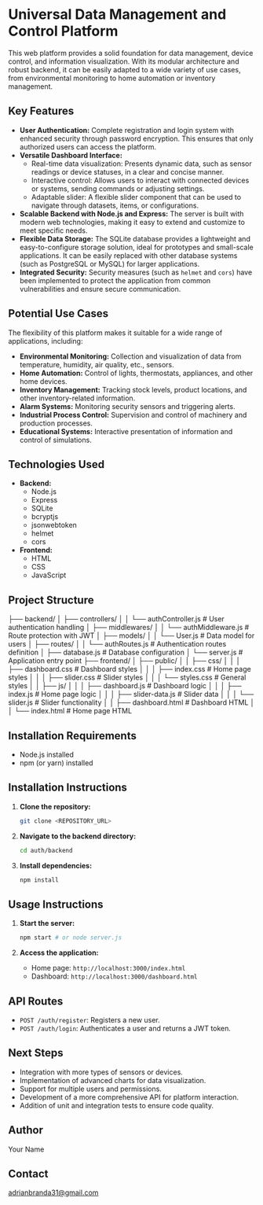 # Universal Data Management and Control Platform

This web platform provides a solid foundation for data management, device control, and information visualization. With its modular architecture and robust backend, it can be easily adapted to a wide variety of use cases, from environmental monitoring to home automation or inventory management.

## Key Features

* **User Authentication:** Complete registration and login system with enhanced security through password encryption. This ensures that only authorized users can access the platform.
* **Versatile Dashboard Interface:**
    * Real-time data visualization: Presents dynamic data, such as sensor readings or device statuses, in a clear and concise manner.
    * Interactive control: Allows users to interact with connected devices or systems, sending commands or adjusting settings.
    * Adaptable slider: A flexible slider component that can be used to navigate through datasets, items, or configurations.
* **Scalable Backend with Node.js and Express:** The server is built with modern web technologies, making it easy to extend and customize to meet specific needs.
* **Flexible Data Storage:** The SQLite database provides a lightweight and easy-to-configure storage solution, ideal for prototypes and small-scale applications. It can be easily replaced with other database systems (such as PostgreSQL or MySQL) for larger applications.
* **Integrated Security:** Security measures (such as `helmet` and `cors`) have been implemented to protect the application from common vulnerabilities and ensure secure communication.

## Potential Use Cases

The flexibility of this platform makes it suitable for a wide range of applications, including:

* **Environmental Monitoring:** Collection and visualization of data from temperature, humidity, air quality, etc., sensors.
* **Home Automation:** Control of lights, thermostats, appliances, and other home devices.
* **Inventory Management:** Tracking stock levels, product locations, and other inventory-related information.
* **Alarm Systems:** Monitoring security sensors and triggering alerts.
* **Industrial Process Control:** Supervision and control of machinery and production processes.
* **Educational Systems:** Interactive presentation of information and control of simulations.

## Technologies Used

* **Backend:**
    * Node.js
    * Express
    * SQLite
    * bcryptjs
    * jsonwebtoken
    * helmet
    * cors
* **Frontend:**
    * HTML
    * CSS
    * JavaScript

## Project Structure


├── backend/
│   ├── controllers/
│   │   └── authController.js  # User authentication handling
│   ├── middlewares/
│   │   └── authMiddleware.js # Route protection with JWT
│   ├── models/
│   │   └── User.js           # Data model for users
│   ├── routes/
│   │   └── authRoutes.js     # Authentication routes definition
│   ├── database.js           # Database configuration
│   └── server.js             # Application entry point
├── frontend/
│   ├── public/
│   │   ├── css/
│   │   │   ├── dashboard.css # Dashboard styles
│   │   │   ├── index.css     # Home page styles
│   │   │   ├── slider.css    # Slider styles
│   │   │   └── styles.css    # General styles
│   │   ├── js/
│   │   │   ├── dashboard.js  # Dashboard logic
│   │   │   ├── index.js      # Home page logic
│   │   │   ├── slider-data.js # Slider data
│   │   │   └── slider.js     # Slider functionality
│   │   ├── dashboard.html    # Dashboard HTML
│   │   └── index.html        # Home page HTML


## Installation Requirements

* Node.js installed
* npm (or yarn) installed

## Installation Instructions

1.  **Clone the repository:**

    ```bash
    git clone <REPOSITORY_URL>
    ```

2.  **Navigate to the backend directory:**

    ```bash
    cd auth/backend
    ```

3.  **Install dependencies:**

    ```bash
    npm install
    ```

## Usage Instructions

1.  **Start the server:**

    ```bash
    npm start # or node server.js
    ```

2.  **Access the application:**

    * Home page: `http://localhost:3000/index.html`
    * Dashboard: `http://localhost:3000/dashboard.html`

## API Routes

* `POST /auth/register`: Registers a new user.
* `POST /auth/login`: Authenticates a user and returns a JWT token.

## Next Steps

* Integration with more types of sensors or devices.
* Implementation of advanced charts for data visualization.
* Support for multiple users and permissions.
* Development of a more comprehensive API for platform interaction.
* Addition of unit and integration tests to ensure code quality.

## Author

Your Name

## Contact

adrianbranda31@gmail.com